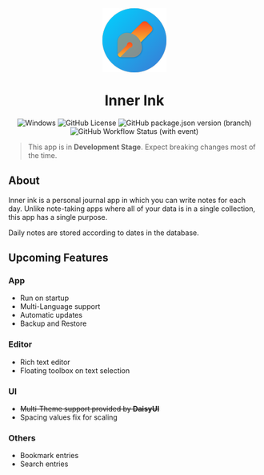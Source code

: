 <div style='text-align: center'>

<img src='./src-tauri/icons/128x128.png' align='middle' />

<h1>Inner Ink</h1>

<img src="https://img.shields.io/badge/Windows-0078D6?style=for-the-badge&logo=windows&logoColor=white" alt="Windows" />

<img alt="GitHub License" src="https://img.shields.io/github/license/knownasnaffy/inner-ink?style=for-the-badge">
<img alt="GitHub package.json version (branch)" src="https://img.shields.io/github/package-json/v/knownasnaffy/inner-ink/dev?style=for-the-badge&label=version">
<img alt="GitHub Workflow Status (with event)" src="https://img.shields.io/github/actions/workflow/status/knownasnaffy/inner-ink/ci.yml?style=for-the-badge&label=CI">

</div>

> This app is in **Development Stage**. Expect breaking changes most of the time.

## About

Inner ink is a personal journal app in which you can write notes for each day. Unlike note-taking apps where all of your data is in a single collection, this app has a single purpose.

Daily notes are stored according to dates in the database.

## Upcoming Features

### App

-   Run on startup
-   Multi-Language support
-   Automatic updates
-   Backup and Restore

### Editor

-   Rich text editor
-   Floating toolbox on text selection

### UI

-   ~~Multi-Theme support provided by **DaisyUI**~~
-   Spacing values fix for scaling

### Others

-   Bookmark entries
-   Search entries

<!-- TODO: Add icons8 reference to app according to https://icons8.com/license -->

<!-- TODO: Configure server settings to make pwa work => https://vite-pwa-org.netlify.app/guide/pwa-minimal-requirements.html#server-configuration -->
